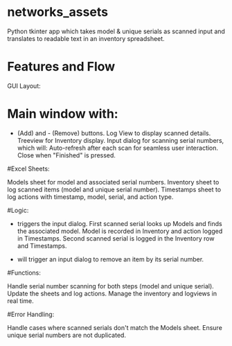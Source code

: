 # networks_assets
Python tkinter app which takes model &amp; unique serials as scanned input and translates to readable text in an inventory spreadsheet.

# Features and Flow
GUI Layout:

# Main window with:
+ (Add) and - (Remove) buttons.
Log View to display scanned details.
Treeview for Inventory display.
Input dialog for scanning serial numbers, which will:
Auto-refresh after each scan for seamless user interaction.
Close when "Finished" is pressed.

#Excel Sheets:

Models sheet for model and associated serial numbers.
Inventory sheet to log scanned items (model and unique serial number).
Timestamps sheet to log actions with timestamp, model, serial, and action type.

#Logic:

+ triggers the input dialog.
First scanned serial looks up Models and finds the associated model.
Model is recorded in Inventory and action logged in Timestamps.
Second scanned serial is logged in the Inventory row and Timestamps.
- will trigger an input dialog to remove an item by its serial number.

#Functions:

Handle serial number scanning for both steps (model and unique serial).
Update the sheets and log actions.
Manage the inventory and logviews in real time.

#Error Handling:

Handle cases where scanned serials don't match the Models sheet.
Ensure unique serial numbers are not duplicated.
